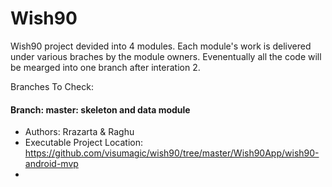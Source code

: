 # Wish90

Wish90 project devided into 4 modules. Each module's work is delivered under various braches by the module owners. 
Evenentually all the code will be mearged into one branch after interation 2. 

Branches To Check:
#### Branch: master: skeleton and data module 
+ Authors: Rrazarta & Raghu
+ Executable Project Location: https://github.com/visumagic/wish90/tree/master/Wish90App/wish90-android-mvp
+ 

